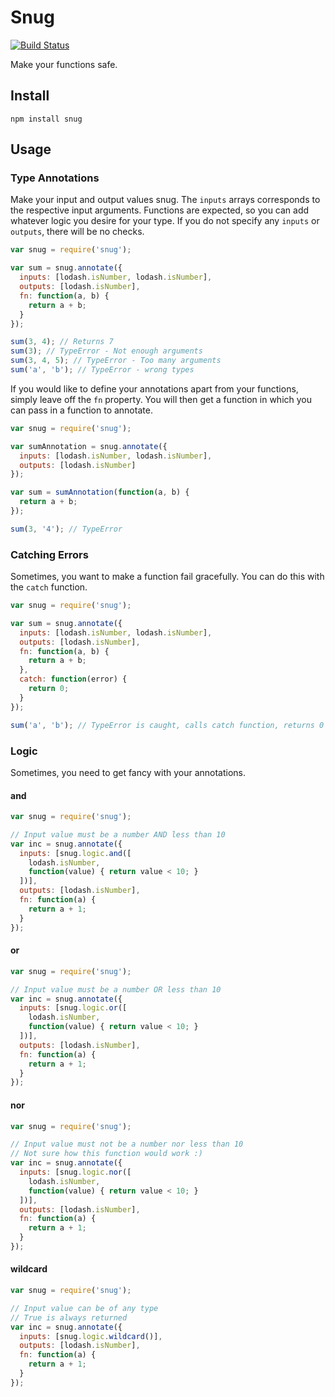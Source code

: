 # Snug

[![Build Status](https://travis-ci.org/smizell/snug.svg?branch=master)](https://travis-ci.org/smizell/snug)

Make your functions safe.

## Install

```shell
npm install snug
```

## Usage

### Type Annotations

Make your input and output values snug. The `inputs` arrays corresponds to the respective input arguments. Functions are expected, so you can add whatever logic you desire for your type. If you do not specify any `inputs` or `outputs`, there will be no checks.

```js
var snug = require('snug');

var sum = snug.annotate({
  inputs: [lodash.isNumber, lodash.isNumber],
  outputs: [lodash.isNumber],
  fn: function(a, b) {
    return a + b;
  }
});

sum(3, 4); // Returns 7
sum(3); // TypeError - Not enough arguments
sum(3, 4, 5); // TypeError - Too many arguments
sum('a', 'b'); // TypeError - wrong types
```

If you would like to define your annotations apart from your functions, simply leave off the `fn` property. You will then get a function in which you can pass in a function to annotate.

```js
var snug = require('snug');

var sumAnnotation = snug.annotate({
  inputs: [lodash.isNumber, lodash.isNumber],
  outputs: [lodash.isNumber]
});

var sum = sumAnnotation(function(a, b) {
  return a + b;
});

sum(3, '4'); // TypeError
```

### Catching Errors

Sometimes, you want to make a function fail gracefully. You can do this with the `catch` function.

```js
var snug = require('snug');

var sum = snug.annotate({
  inputs: [lodash.isNumber, lodash.isNumber],
  outputs: [lodash.isNumber],
  fn: function(a, b) {
    return a + b;
  },
  catch: function(error) {
    return 0;
  }
});

sum('a', 'b'); // TypeError is caught, calls catch function, returns 0
```

### Logic

Sometimes, you need to get fancy with your annotations.

#### and

```js
var snug = require('snug');

// Input value must be a number AND less than 10
var inc = snug.annotate({
  inputs: [snug.logic.and([
    lodash.isNumber,
    function(value) { return value < 10; }
  ])],
  outputs: [lodash.isNumber],
  fn: function(a) {
    return a + 1;
  }
});
```

#### or

```js
var snug = require('snug');

// Input value must be a number OR less than 10
var inc = snug.annotate({
  inputs: [snug.logic.or([
    lodash.isNumber,
    function(value) { return value < 10; }
  ])],
  outputs: [lodash.isNumber],
  fn: function(a) {
    return a + 1;
  }
});
```

#### nor

```js
var snug = require('snug');

// Input value must not be a number nor less than 10
// Not sure how this function would work :)
var inc = snug.annotate({
  inputs: [snug.logic.nor([
    lodash.isNumber,
    function(value) { return value < 10; }
  ])],
  outputs: [lodash.isNumber],
  fn: function(a) {
    return a + 1;
  }
});
```

#### wildcard

```js
var snug = require('snug');

// Input value can be of any type
// True is always returned
var inc = snug.annotate({
  inputs: [snug.logic.wildcard()],
  outputs: [lodash.isNumber],
  fn: function(a) {
    return a + 1;
  }
});
```
